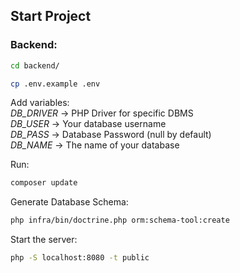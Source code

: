 ## Start Project

### Backend:

```bash
cd backend/
```

```bash
cp .env.example .env
```

Add variables:<br>
*DB_DRIVER* -> PHP Driver for specific DBMS<br>
*DB_USER* -> Your database username<br>
*DB_PASS* -> Database Password (null by default)<br>
*DB_NAME* -> The name of your database<br>

Run:
```bash
composer update
```

Generate Database Schema:
```bash
php infra/bin/doctrine.php orm:schema-tool:create
```

Start the server:
```bash
php -S localhost:8080 -t public
```
